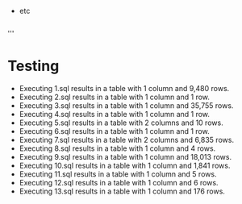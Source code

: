 
* etc




```
```
'''

# Testing
- Executing 1.sql results in a table with 1 column and 9,480 rows.
- Executing 2.sql results in a table with 1 column and 1 row.
- Executing 3.sql results in a table with 1 column and 35,755 rows.
- Executing 4.sql results in a table with 1 column and 1 row.
- Executing 5.sql results in a table with 2 columns and 10 rows.
- Executing 6.sql results in a table with 1 column and 1 row.
- Executing 7.sql results in a table with 2 columns and 6,835 rows.
- Executing 8.sql results in a table with 1 column and 4 rows.
- Executing 9.sql results in a table with 1 column and 18,013 rows.
- Executing 10.sql results in a table with 1 column and 1,841 rows.
- Executing 11.sql results in a table with 1 column and 5 rows.
- Executing 12.sql results in a table with 1 column and 6 rows.
- Executing 13.sql results in a table with 1 column and 176 rows.
